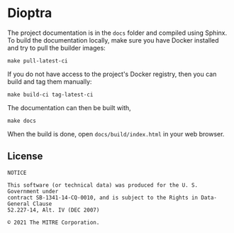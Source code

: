 # Dioptra

The project documentation is in the `docs` folder and compiled using Sphinx.
To build the documentation locally, make sure you have Docker installed and try to pull the builder images:

    make pull-latest-ci

If you do not have access to the project's Docker registry, then you can build and tag them manually:

    make build-ci tag-latest-ci

The documentation can then be built with,

    make docs

When the build is done, open `docs/build/index.html` in your web browser.

## License

    NOTICE

    This software (or technical data) was produced for the U. S. Government under
    contract SB-1341-14-CQ-0010, and is subject to the Rights in Data-General Clause
    52.227-14, Alt. IV (DEC 2007)

    © 2021 The MITRE Corporation.
